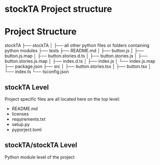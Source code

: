# stockTA Project structure

# Project Structure

stockTA
├── stockTA
│   ├── all other python files or folders containing python modules
├── tests
├── README.md
│   ├── button.js
│   ├── button.js.map
│   ├── button.stories.d.ts
│   ├── button.stories.js
│   ├── button.stories.js.map
│   ├── index.d.ts
│   ├── index.js
│   └── index.js.map
├── package.json
├── src
│   ├── button.stories.tsx
│   ├── button.tsx
│   └── index.ts
└── tsconfig.json

## stockTA Level

Project specific files are all located here on the top level:
- README.md
- licenses
- requirements.txt
- setup.py
- pyporject.toml

## stockTA/stockTA Level

Python module level of the project

